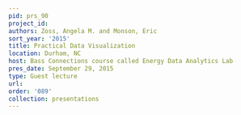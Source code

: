 ```yaml
---
pid: prs_90
project_id: 
authors: Zoss, Angela M. and Monson, Eric
sort_year: '2015'
title: Practical Data Visualization
location: Durham, NC
host: Bass Connections course called Energy Data Analytics Lab
pres_date: September 29, 2015
type: Guest lecture
url: 
order: '089'
collection: presentations
---
```

